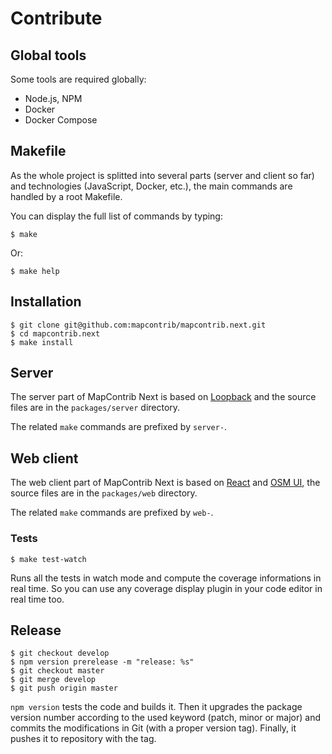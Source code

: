 # Contribute


## Global tools

Some tools are required globally:

* Node.js, NPM
* Docker
* Docker Compose


## Makefile

As the whole project is splitted into several parts (server and client so far) and technologies (JavaScript, Docker, etc.), the main commands are handled by a root Makefile.

You can display the full list of commands by typing:

```
$ make
```

Or:

```
$ make help
```


## Installation

```
$ git clone git@github.com:mapcontrib/mapcontrib.next.git
$ cd mapcontrib.next
$ make install
```


## Server

The server part of MapContrib Next is based on [Loopback](https://loopback.io) and the source files are in the `packages/server` directory.

The related `make` commands are prefixed by `server-`.


## Web client

The web client part of MapContrib Next is based on [React](https://reactjs.org) and [OSM UI](https://github.com/osm-ui/react), the source files are in the `packages/web` directory.

The related `make` commands are prefixed by `web-`.


### Tests

```
$ make test-watch
```

Runs all the tests in watch mode and compute the coverage informations in real time. So you can use any coverage display plugin in your code editor in real time too.


## Release

```
$ git checkout develop
$ npm version prerelease -m "release: %s"
$ git checkout master
$ git merge develop
$ git push origin master
```

`npm version` tests the code and builds it. Then it upgrades the package version number according to the used keyword (patch, minor or major) and commits the modifications in Git (with a proper version tag). Finally, it pushes it to repository with the tag.
